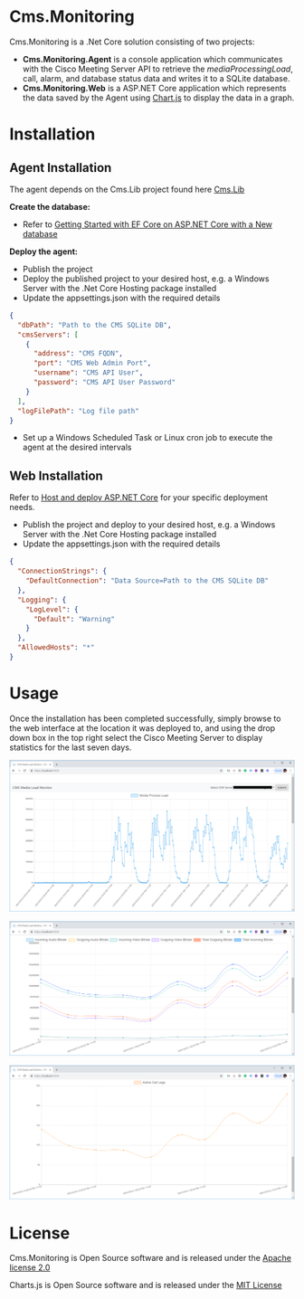 # Cms.Monitoring

Cms.Monitoring is a .Net Core solution consisting of two projects:

- **Cms.Monitoring.Agent** is a console application which communicates with the Cisco Meeting Server API to retrieve the *mediaProcessingLoad*, call, alarm, and database status data and writes it to a SQLite database. 
- **Cms.Monitoring.Web** is a ASP.NET Core application which represents the data saved by the Agent using [Chart.js](https://www.chartjs.org/) to display the data in a graph.

# Installation

## Agent Installation

The agent depends on the Cms.Lib project found here [Cms.Lib](https://github.com/jasonneurohr/Cms.Lib)

**Create the database:**

- Refer to [Getting Started with EF Core on ASP.NET Core with a New database](https://docs.microsoft.com/en-us/ef/core/get-started/aspnetcore/new-db?tabs=visual-studio)

**Deploy the agent:**

- Publish the project
- Deploy the published project to your desired host, e.g. a Windows Server with the .Net Core Hosting package installed
- Update the appsettings.json with the required details 

```json
{
  "dbPath": "Path to the CMS SQLite DB",
  "cmsServers": [
    {
      "address": "CMS FQDN",
      "port": "CMS Web Admin Port",
      "username": "CMS API User",
      "password": "CMS API User Password"
    }
  ],
  "logFilePath": "Log file path"
}
```

- Set up a Windows Scheduled Task or Linux cron job to execute the agent at the desired intervals

## Web Installation

Refer to [Host and deploy ASP.NET Core](https://docs.microsoft.com/en-us/aspnet/core/host-and-deploy/?view=aspnetcore-2.2) for your specific deployment needs.

- Publish the project and deploy to your desired host, e.g. a Windows Server with the .Net Core Hosting package installed
- Update the appsettings.json with the required details

```json
{
  "ConnectionStrings": {
    "DefaultConnection": "Data Source=Path to the CMS SQLite DB"
  },
  "Logging": {
    "LogLevel": {
      "Default": "Warning"
    }
  },
  "AllowedHosts": "*"
}
```

# Usage

Once the installation has been completed successfully, simply browse to the web interface at the location it was deployed to, and using the drop down box in the top right select the Cisco Meeting Server to display statistics for the last seven days.

![](docs/img/web_view_001.png)

![](docs/img/web_view_002.png)

![](docs/img/web_view_003.png)

# License

Cms.Monitoring is Open Source software and is released under the [Apache license 2.0](https://github.com/jasonneurohr/Cms.Monitoring/blob/master/LICENSE)

Charts.js is Open Source software and is released under the [MIT License](https://github.com/chartjs/Chart.js/blob/master/LICENSE.md)